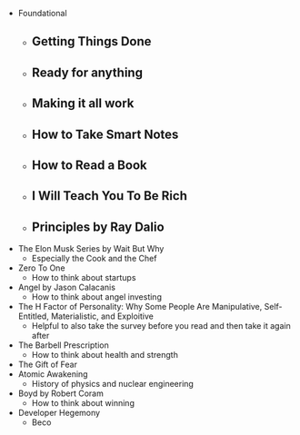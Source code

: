 - Foundational
	 - Getting Things Done
		 -  
	 - Ready for anything
		 - 
	 - Making it all work
		 - 
	 - How to Take Smart Notes
		 - 
	 - How to Read a Book
		 - 
	 - I Will Teach You To Be Rich
		 - 
	 - Principles by Ray Dalio
		 - 
 - The Elon Musk Series by Wait But Why
	 - Especially the Cook and the Chef
 - Zero To One
	 - How to think about startups
 - Angel by Jason Calacanis
	 - How to think about angel investing
 - The H Factor of Personality: Why Some People Are Manipulative, Self-Entitled, Materialistic, and Exploitive
	 - Helpful to also take the survey before you read and then take it again after
 - The Barbell Prescription
	- How to think about health and strength
 - The Gift of Fear
 - Atomic Awakening
	 - History of physics and nuclear engineering
 - Boyd by Robert Coram
	 - How to think about winning
 - Developer Hegemony
	 - Beco

<!--stackedit_data:
eyJoaXN0b3J5IjpbMTQ4MDg0MDE2OSwxNzIzOTkzOTEsMTQxNz
g3NDkyMl19
-->